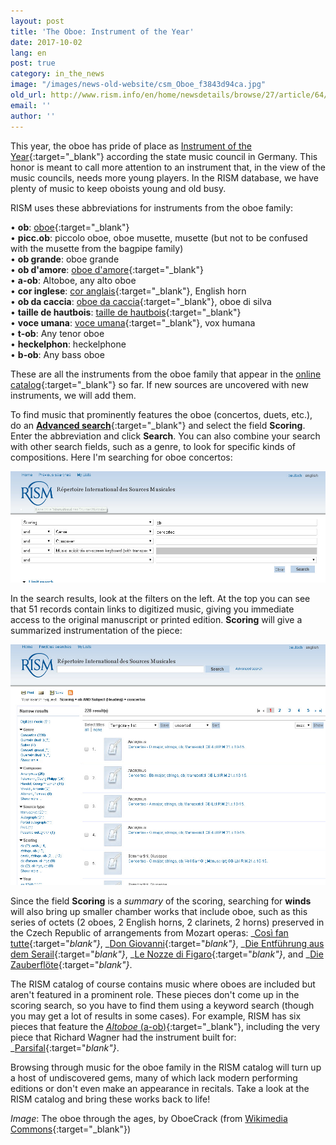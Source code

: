 ```yaml
---
layout: post
title: 'The Oboe: Instrument of the Year'
date: 2017-10-02
lang: en
post: true
category: in_the_news
image: "/images/news-old-website/csm_Oboe_f3843d94ca.jpg"
old_url: http://www.rism.info/en/home/newsdetails/browse/27/article/64/the-oboe-instrument-of-the-year.html
email: ''
author: ''
---
```


This year, the oboe has pride of place as [Instrument of the Year](http://www.instrument-des-jahres.de/){:target="_blank"} according the state music council in Germany. This honor is meant to call more attention to an instrument that, in the view of the music councils, needs more young players. In the RISM database, we have plenty of music to keep oboists young and old busy.

RISM uses these abbreviations for instruments from the oboe family:  

•  **ob**: [oboe](http://www.mimo-international.com/MIMO/doc/IFD/OAI_SMS_MM_POST_312/oboe){:target="_blank"}  
•  **picc.ob**: piccolo oboe, oboe musette, musette (but not to be confused with the musette from the bagpipe family)  
•  **ob grande**: oboe grande  
•  **ob d'amore**: [oboe d'amore](https://mimo-international.com/MIMO/doc/IFD/OAI_RMAH_123119_NL){:target="_blank"}  
•  **a-ob**: Altoboe, any alto oboe  
•  **cor inglese**: [cor anglais](http://www.mimo-international.com/MIMO/doc/IFD/OAI_ULEI_M0004622/englischhorn){:target="_blank"}, English horn  
•  **ob da caccia**: [oboe da caccia](http://www.mimo-international.com/MIMO/doc/IFD/OAI_CIMU_ALOES_0157981/hautbois-de-chasse){:target="_blank"}, oboe di silva  
•  **taille de hautbois**: [taille de hautbois](http://www.mimo-international.com/MIMO/doc/IFD/OAI_CIMU_ALOES_0874852){:target="_blank"}  
•  **voce umana**: [voce umana](http://www.mimo-international.com/MIMO/doc/IFD/OAI_CIMU_ALOES_0160341/hautbois-tenor-vox-humana){:target="_blank"}, vox humana  
•  **t-ob**: Any tenor oboe  
•  **heckelphon**: heckelphone  
•  **b-ob**: Any bass oboe  

These are all the instruments from the oboe family that appear in the [online catalog](https://opac.rism.info/metaopac/start.do?View=rism){:target="_blank"} so far. If new sources are uncovered with new instruments, we will add them.

To find music that prominently features the oboe (concertos, duets, etc.), do an [**Advanced search**](https://opac.rism.info/metaopac/start.do?View=rism&SearchType=2&Language=en){:target="_blank"} and select the field **Scoring**. Enter the abbreviation and click **Search**. You can also combine your search with other search fields, such as a genre, to look for specific kinds of compositions. Here I'm searching for oboe concertos:

![Search for oboe concertos](/resources-old-website/news/oboe_search_concerto_1005x355.jpg)

In the search results, look at the filters on the left. At the top you can see that 51 records contain links to digitized music, giving you immediate access to the original manuscript or printed edition. **Scoring** will give a summarized instrumentation of the piece:

![Search results](/resources-old-website/news/oboe_Scoring_results_1004x767.jpg)

Since the field **Scoring** is a _summary_ of the scoring, searching for **winds** will also bring up smaller chamber works that include oboe, such as this series of octets (2 oboes, 2 English horns, 2 clarinets, 2 horns) preserved in the Czech Republic of arrangements from Mozart operas: _[Così fan tutte](https://opac.rism.info/search?id=550032840&Language=en){:target="_blank"}_, _[Don Giovanni](https://opac.rism.info/search?id=550032835&Language=en){:target="_blank"}_, _[Die Entführung aus dem Serail](https://opac.rism.info/search?id=550032914&Language=en){:target="_blank"}_, _[Le Nozze di Figaro](https://opac.rism.info/search?id=550032885&Language=en){:target="_blank"}_, and _[Die Zauberflöte](https://opac.rism.info/search?id=550032852&Language=en){:target="_blank"}_.

The RISM catalog of course contains music where oboes are included but aren't featured in a prominent role. These pieces don't come up in the scoring search, so you have to find them using a keyword search (though you may get a lot of results in some cases). For example, RISM has six pieces that feature the [_Altoboe_ (a-ob)](https://opac.rism.info/search?View=rism&q=a-ob&Language=en){:target="_blank"}, including the very piece that Richard Wagner had the instrument built for: _[Parsifal](https://opac.rism.info/search?id=854003136&Language=en){:target="_blank"}_.

Browsing through music for the oboe family in the RISM catalog will turn up a host of undiscovered gems, many of which lack modern performing editions or don't even make an appearance in recitals. Take a look at the RISM catalog and bring these works back to life!

_Image_: The oboe through the ages, by OboeCrack (from [Wikimedia Commons](https://de.wikipedia.org/wiki/Datei:Cu_oboe.jpg){:target="_blank"})
